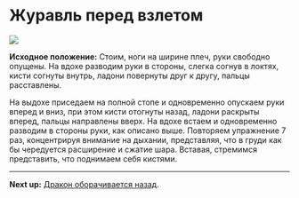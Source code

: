 # Журавль перед взлетом



![](../img/30.png)

**Исходное положение:** Стоим, ноги на ширине плеч, руки свободно опущены. На
вдохе разводим руки в стороны, слегка согнув в локтях, кисти согнуты внутрь,
ладони повернуты друг к другу, пальцы расставлены.

На выдохе приседаем на полной стопе и одновременно опускаем руки вперед и вниз,
при этом кисти отогнуты назад, ладони раскрыты вперед, пальцы направлены вверх.
На вдохе встаем и одновременно разводим в стороны руки, как описано выше.
Повторяем упражнение 7 раз, концентрируя внимание на дыхании, представляя, что в
груди как бы чередуется расширение и сжатие шара. Вставая, стремимся
представить, что поднимаем себя кистями.

***

**Next up:** [Дракон оборачивается назад](../31).
